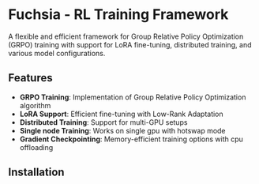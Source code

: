 # Fuchsia - RL Training Framework

A flexible and efficient framework for Group Relative Policy Optimization (GRPO) training with support for LoRA fine-tuning, distributed training, and various model configurations.

## Features

- **GRPO Training**: Implementation of Group Relative Policy Optimization algorithm
- **LoRA Support**: Efficient fine-tuning with Low-Rank Adaptation
- **Distributed Training**: Support for multi-GPU setups
- **Single node Training**: Works on single gpu with hotswap mode
- **Gradient Checkpointing**: Memory-efficient training options with cpu offloading

## Installation
